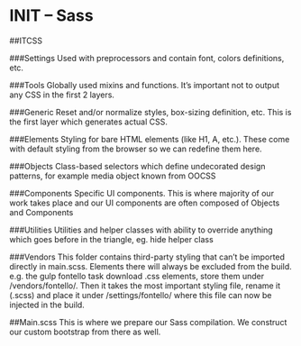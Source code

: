 # INIT – Sass


##ITCSS

###Settings
Used with preprocessors and contain font, colors definitions, etc.

###Tools
Globally used mixins and functions. It’s important not to output any CSS in the first 2 layers.

###Generic
Reset and/or normalize styles, box-sizing definition, etc. This is the first layer which generates actual CSS.

###Elements
Styling for bare HTML elements (like H1, A, etc.). These come with default styling from the browser so we can redefine them here.

###Objects
Class-based selectors which define undecorated design patterns, for example media object known from OOCSS

###Components
Specific UI components. This is where majority of our work takes place and our UI components are often composed of Objects and Components

###Utilities
Utilities and helper classes with ability to override anything which goes before in the triangle, eg. hide helper class

###Vendors
This folder contains third-party styling that can’t be imported directly in main.scss. Elements there will always be excluded from the build. e.g. the gulp fontello task download .css elements, store them under /vendors/fontello/. Then it takes the most important styling file, rename it (.scss) and place it under /settings/fontello/ where this file can now be injected in the build.


##Main.scss
This is where we prepare our Sass compilation. We construct our custom bootstrap from there as well. 


